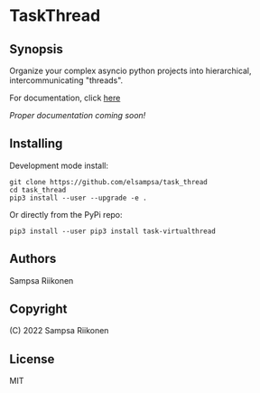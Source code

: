 # TaskThread

## Synopsis

Organize your complex asyncio python projects into hierarchical, intercommunicating "threads".

For documentation, click [here](https://elsampsa.github.io/task_thread)

*Proper documentation coming soon!*

## Installing

Development mode install:
```
git clone https://github.com/elsampsa/task_thread
cd task_thread
pip3 install --user --upgrade -e .
```

Or directly from the PyPi repo:
```
pip3 install --user pip3 install task-virtualthread
```

## Authors
Sampsa Riikonen

## Copyright
(C) 2022 Sampsa Riikonen

## License
MIT

